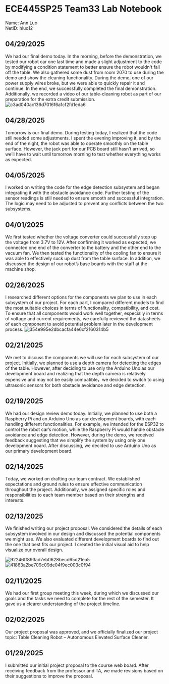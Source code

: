 # ECE445SP25 Team33 Lab Notebook
Name: Ann Luo\
NetID: hluo12

## 04/29/2025
We had our final demo today. In the morning, before the demonstration, we tested our robot car one last time and made a slight adjustment to the code by modifying a condition statement to better ensure the robot wouldn't fall off the table. We also gathered some dust from room 2070 to use during the demo and show the cleaning functionality. During the demo, one of our power supply wires broke, but we were able to quickly repair it and continue. In the end, we successfully completed the final demonstration. Additionally, we recorded a video of our table-cleaning robot as part of our preparation for the extra credit submission.
![c3ad040ac136d7016f6a1cf2fd1eda6](https://github.com/user-attachments/assets/96299752-4722-407f-87af-fa69a3401db5)

## 04/28/2025
Tomorrow is our final demo. During testing today, I realized that the code still needed some adjustments. I spent the evening improving it, and by the end of the night, the robot was able to operate smoothly on the table surface. However, the jack port for our PCB board still hasn’t arrived, so we’ll have to wait until tomorrow morning to test whether everything works as expected.

## 04/05/2025
I worked on writing the code for the edge detection subsystem and began integrating it with the obstacle avoidance code. Further testing of the sensor readings is still needed to ensure smooth and successful integration. The logic may need to be adjusted to prevent any conflicts between the two subsystems.

## 04/01/2025
We first tested whether the voltage converter could successfully step up the voltage from 3.7V to 12V. After confirming it worked as expected, we connected one end of the converter to the battery and the other end to the vacuum fan. We then tested the functionality of the cooling fan to ensure it was able to effectively suck up dust from the table surface. In addition, we discussed the design of our robot’s base boards with the staff at the machine shop.

## 02/26/2025
I researched different options for the components we plan to use in each subsystem of our project. For each part, I compared different models to find the most suitable choices in terms of functionality, compatibility, and cost. To ensure that all components would work well together, especially in terms of voltage and current requirements, we carefully reviewed the datasheets of each component to avoid potential problem later in the development process.
![354e995e2dbcacfa44e6cf2160314b5](https://github.com/user-attachments/assets/46cbc1c2-cc4b-4208-b290-e6adb3fe9281)

## 02/21/2025
We met to discuss the components we will use for each subsystem of our project. Initially, we planned to use a depth camera for detecting the edges of the table. However, after deciding to use only the Arduino Uno as our development board and realizing that the depth camera is relatively expensive and may not be easily compatible，we decided to switch to using ultrasonic sensors for both obstacle avoidance and edge detection. 

## 02/19/2025
We had our design review demo today. Initially, we planned to use both a Raspberry Pi and an Arduino Uno as our development boards, with each handling different functionalities. For example, we intended for the ESP32 to control the robot car’s motion, while the Raspberry Pi would handle obstacle avoidance and edge detection. However, during the demo, we received feedback suggesting that we simplify the system by using only one development board. After discussing, we decided to use Arduino Uno as our primary development board.

## 02/14/2025
Today, we worked on drafting our team contract. We established expectations and ground rules to ensure effective communication throughout the project. Additionally, we assigned specific roles and responsibilities to each team member based on their strengths and interests.

## 02/13/2025
We finished writing our project proposal. We considered the details of each subsystem involved in our design and discussed the potential components we might use. We also evaluated different development boards to find out the one that best fits our project. I created the initial visual aid to help visualize our overall design. 

![92246ff893ad7eb0628becd65d21ea5](https://github.com/user-attachments/assets/2afa7c5d-52d9-4d87-aa50-3ae9c6fe926d)
![41863a2be709c09de04f9ec003c0f94](https://github.com/user-attachments/assets/4d02a7ef-e6a6-475f-a698-08f91b930641)

## 02/11/2025
We had our first group meeting this week, during which we discussed our goals and the tasks we need to complete for the rest of the semester. It gave us a clearer understanding of the project timeline. 

## 02/02/2025
Our project proposal was approved, and we officially finalized our project topic: Table Cleaning Robot – Autonomous Elevated Surface Cleaner.

## 01/29/2025
I submitted our initial project proposal to the course web board. After receiving feedback from the professor and TA, we made revisions based on their suggestions to improve the proposal.
